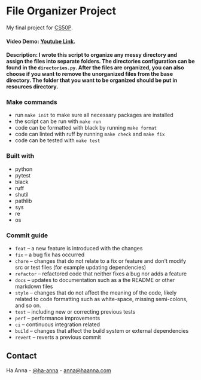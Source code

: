 # File Organizer Project

My final project for [CS50P](https://cs50.harvard.edu/python/2022/).

#### Video Demo: [Youtube Link]().

#### Description: I wrote this script to organize any messy directory and assign the files into separate folders. The directories configuration can be found in the `directories.py`. After the files are organized, you can also choose if you want to remove the unorganized files from the base directory. The folder that you want to be organized should be put in resources directory.

### Make commands

- run `make init` to make sure all necessary packages are installed
- the script can be run with `make run`
- code can be formatted with black by running `make format`
- code can linted with ruff by running `make check` and `make fix`
- code can be tested with `make test`

### Built with

- python
- pytest
- black
- ruff
- shutil
- pathlib
- sys
- re
- os

### Commit guide

- `feat` – a new feature is introduced with the changes
- `fix` – a bug fix has occurred
- `chore` – changes that do not relate to a fix or feature and don't modify src
  or test files (for example updating dependencies)
- `refactor` – refactored code that neither fixes a bug nor adds a feature
- `docs` – updates to documentation such as a the README or other markdown files
- `style` – changes that do not affect the meaning of the code, likely related
  to code formatting such as white-space, missing semi-colons, and so on.
- `test` – including new or correcting previous tests
- `perf` – performance improvements
- `ci` – continuous integration related
- `build` – changes that affect the build system or external dependencies
- `revert` – reverts a previous commit

## Contact

Ha Anna - [@ha-anna](https://www.linkedin.com/in/ha-anna/) - anna@haanna.com

<!-- File Organizer Project
Organize any messy directory in a matter of seconds.
I really enjoyed both lectures and assignments. Some of them took me a while to finish but it was nonetheless very satisfying to complete all of them. Now I feel like I became friends with Python and I can use it to build whatever I want. -->
